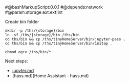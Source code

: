 
#@bashMarkupScript:0.0.1
#@depends:network
#@param:storage:ext:ext|int

Create bin folder
```
mkdir -p /ths/{storage}/bin
ln -sf /ths/{storage}/bin /ths/bin
cd ths/bin && cp /ths/tinyHomeServer/bin/jupyter-pass . 
cd ths/bin && cp /ths/tinyHomeServer/bin/initap .

chmod og+x /ths/bin/*
```


Next steps: 

- [jupyter.md](jupyter.md)
- [hass.md](Home Assistant - hass.md)
